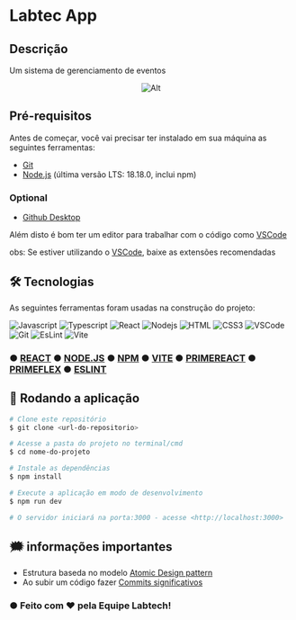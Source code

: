 # Labtec App 

## Descrição

Um sistema de gerenciamento de  eventos 
<div align=center>
  
  ![Alt](https://repobeats.axiom.co/api/embed/2ed1bb6afea490cc70dc8972d298059ee1f2b659.svg "Repobeats analytics image")
</div>

## Pré-requisitos

Antes de começar, você vai precisar ter instalado em sua máquina as seguintes ferramentas:
- [Git](https://git-scm.com)
- [Node.js](https://nodejs.org/en/download) (última versão LTS: 18.18.0, inclui npm)

### Optional 
- [Github Desktop](https://desktop.github.com/)

Além disto é bom ter um editor para trabalhar com o código como [VSCode](https://code.visualstudio.com/)

obs: Se estiver utilizando o [VSCode](https://code.visualstudio.com/), baixe as extensões recomendadas


## 🛠 Tecnologias

As seguintes ferramentas foram usadas na construção do projeto:

![Javascript](https://img.shields.io/badge/Javascript-F0DB4F?style=for-the-badge&labelColor=black&logo=javascript&logoColor=F0DB4F)
![Typescript](https://img.shields.io/badge/Typescript-007acc?style=for-the-badge&labelColor=black&logo=typescript&logoColor=007acc)
![React](https://img.shields.io/badge/-React-61DBFB?style=for-the-badge&labelColor=black&logo=react&logoColor=61DBFB)
![Nodejs](https://img.shields.io/badge/Nodejs-3C873A?style=for-the-badge&labelColor=black&logo=node.js&logoColor=3C873A)
![HTML](https://img.shields.io/badge/HTML5-E34F26?style=for-the-badge&logo=html5&logoColor=white)
![CSS3](https://img.shields.io/badge/CSS3-1572B6?style=for-the-badge&logo=css3&logoColor=white)
![VSCode](https://img.shields.io/badge/Visual_Studio-0078d7?style=for-the-badge&logo=visual%20studio&logoColor=white)
![Git](https://img.shields.io/badge/Git-F05032?style=for-the-badge&logo=git&logoColor=white)
![EsLint](https://img.shields.io/badge/eslint-3A33D1?style=for-the-badge&logo=eslint&logoColor=white)
![Vite](https://img.shields.io/badge/vite-%23646CFF.svg?style=for-the-badge&logo=vite&logoColor=white)

### ● [REACT](https://reactjs.org/) ● [NODE.JS](https://nodejs.org/pt-br) ● [NPM](https://www.npmjs.com/) ● [VITE](https://vitejs.dev/) ●  [PRIMEREACT](https://primereact.org/) ●  [PRIMEFLEX](https://primeflex.org/) ●  [ESLINT](https://eslint.org/)

## 🎲 Rodando a aplicação

```bash
# Clone este repositório
$ git clone <url-do-repositorio> 

# Acesse a pasta do projeto no terminal/cmd
$ cd nome-do-projeto

# Instale as dependências
$ npm install

# Execute a aplicação em modo de desenvolvimento
$ npm run dev

# O servidor iniciará na porta:3000 - acesse <http://localhost:3000>
```

## 🗯️ informações importantes

- Estrutura baseda no modelo [Atomic Design pattern](https://medium.com/@janelle.wg/atomic-design-pattern-how-to-structure-your-react-application-2bb4d9ca5f97)
- Ao subir um código fazer [Commits significativos](https://www.gitkraken.com/learn/git/best-practices/git-commit-message)

### ● Feito com ❤️ pela Equipe Labtech!

